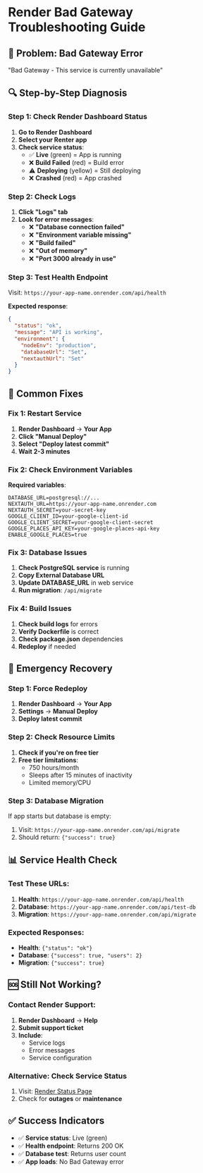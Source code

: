 # Render Bad Gateway Troubleshooting Guide

## 🚨 Problem: Bad Gateway Error
"Bad Gateway - This service is currently unavailable"

## 🔍 Step-by-Step Diagnosis

### Step 1: Check Render Dashboard Status

1. **Go to Render Dashboard**
2. **Select your Renter app**
3. **Check service status**:
   - ✅ **Live** (green) = App is running
   - ❌ **Build Failed** (red) = Build error
   - ⚠️ **Deploying** (yellow) = Still deploying
   - ❌ **Crashed** (red) = App crashed

### Step 2: Check Logs

1. **Click "Logs" tab**
2. **Look for error messages**:
   - ❌ **"Database connection failed"**
   - ❌ **"Environment variable missing"**
   - ❌ **"Build failed"**
   - ❌ **"Out of memory"**
   - ❌ **"Port 3000 already in use"**

### Step 3: Test Health Endpoint

Visit: `https://your-app-name.onrender.com/api/health`

**Expected response**:
```json
{
  "status": "ok",
  "message": "API is working",
  "environment": {
    "nodeEnv": "production",
    "databaseUrl": "Set",
    "nextauthUrl": "Set"
  }
}
```

## 🔧 Common Fixes

### Fix 1: Restart Service
1. **Render Dashboard** → **Your App**
2. **Click "Manual Deploy"**
3. **Select "Deploy latest commit"**
4. **Wait 2-3 minutes**

### Fix 2: Check Environment Variables

**Required variables**:
```
DATABASE_URL=postgresql://...
NEXTAUTH_URL=https://your-app-name.onrender.com
NEXTAUTH_SECRET=your-secret-key
GOOGLE_CLIENT_ID=your-google-client-id
GOOGLE_CLIENT_SECRET=your-google-client-secret
GOOGLE_PLACES_API_KEY=your-google-places-api-key
ENABLE_GOOGLE_PLACES=true
```

### Fix 3: Database Issues

1. **Check PostgreSQL service** is running
2. **Copy External Database URL**
3. **Update DATABASE_URL** in web service
4. **Run migration**: `/api/migrate`

### Fix 4: Build Issues

1. **Check build logs** for errors
2. **Verify Dockerfile** is correct
3. **Check package.json** dependencies
4. **Redeploy** if needed

## 🚀 Emergency Recovery

### Step 1: Force Redeploy
1. **Render Dashboard** → **Your App**
2. **Settings** → **Manual Deploy**
3. **Deploy latest commit**

### Step 2: Check Resource Limits
1. **Check if you're on free tier**
2. **Free tier limitations**:
   - 750 hours/month
   - Sleeps after 15 minutes of inactivity
   - Limited memory/CPU

### Step 3: Database Migration
If app starts but database is empty:
1. Visit: `https://your-app-name.onrender.com/api/migrate`
2. Should return: `{"success": true}`

## 📊 Service Health Check

### Test These URLs:
1. **Health**: `https://your-app-name.onrender.com/api/health`
2. **Database**: `https://your-app-name.onrender.com/api/test-db`
3. **Migration**: `https://your-app-name.onrender.com/api/migrate`

### Expected Responses:
- **Health**: `{"status": "ok"}`
- **Database**: `{"success": true, "users": 2}`
- **Migration**: `{"success": true}`

## 🆘 Still Not Working?

### Contact Render Support:
1. **Render Dashboard** → **Help**
2. **Submit support ticket**
3. **Include**:
   - Service logs
   - Error messages
   - Service configuration

### Alternative: Check Service Status
1. Visit: [Render Status Page](https://status.render.com/)
2. Check for **outages** or **maintenance**

## ✅ Success Indicators

- ✅ **Service status**: Live (green)
- ✅ **Health endpoint**: Returns 200 OK
- ✅ **Database test**: Returns user count
- ✅ **App loads**: No Bad Gateway error
